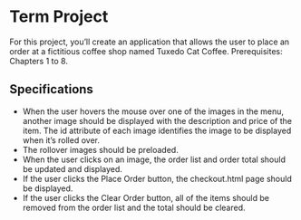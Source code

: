 # Term Project
For this project, you’ll create an application that allows the user to place an order at a fictitious coffee shop named Tuxedo Cat Coffee. Prerequisites: Chapters 1 to 8.
## Specifications
- When the user hovers the mouse over one of the images in the menu, another image should be displayed with the description and price of the item. The id attribute of each image identifies the image to be displayed when it’s rolled over.
- The rollover images should be preloaded.
- When the user clicks on an image, the order list and order total should be updated and displayed.
- If the user clicks the Place Order button, the checkout.html page should be displayed.
- If the user clicks the Clear Order button, all of the items should be removed from the order list and the total should be cleared.